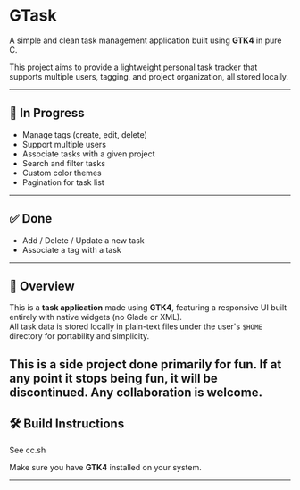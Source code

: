# GTask

A simple and clean task management application built using **GTK4** in pure C.

This project aims to provide a lightweight personal task tracker that supports multiple users, tagging, and project organization, all stored locally.

---

## 🚧 In Progress

- Manage tags (create, edit, delete)  
- Support multiple users  
- Associate tasks with a given project  
- Search and filter tasks  
- Custom color themes  
- Pagination for task list 

---

## ✅ Done

- Add / Delete / Update a new task  
- Associate a tag with a task  

---

## 🧩 Overview

This is a **task application** made using **GTK4**, featuring a responsive UI built entirely with native widgets (no Glade or XML).  
All task data is stored locally in plain-text files under the user's `$HOME` directory for portability and simplicity.

This is a side project done primarily for fun. If at any point it stops being fun, it will be discontinued. Any collaboration is welcome.
---

## 🛠️ Build Instructions

See cc.sh

Make sure you have **GTK4** installed on your system.

---


